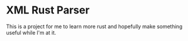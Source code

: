 # XML Rust Parser

This is a project for me to learn more rust and hopefully make something useful while I'm at it.


